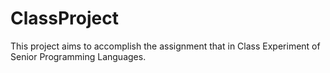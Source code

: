 # ClassProject
This project aims to accomplish the assignment that in Class Experiment of Senior Programming Languages.

